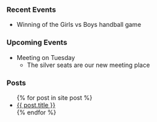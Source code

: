 ### Recent Events
- Winning of the Girls vs Boys handball game

### Upcoming Events
- Meeting on Tuesday
    - The silver seats are our new meeting place

### Posts
<ul>
  {% for post in site post %}
    <li>
      <a href="{{ post.url }}">{{ post.title }}</a>
    </li>
  {% endfor %}
</ul>
